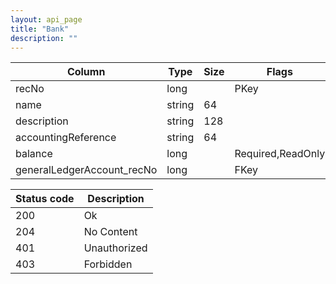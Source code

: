 ```yaml
---
layout: api_page
title: "Bank"
description: ""
---
```




| Column | Type | Size | Flags | Table | Description |
| ------ | ---- | ---- | ----- | ----- | ----------- |
| recNo | long |  | PKey | bank | 
| name | string | 64 |  | bank | 
| description | string | 128 |  | bank | 
| accountingReference | string | 64 |  | bank | 
| balance | long |  | Required,ReadOnly | bank | 
| generalLedgerAccount_recNo | long |  | FKey | bank | 

| Status code | Description |
| ----------- | ----------- |
| 200 | Ok |
| 204 | No Content |
| 401 | Unauthorized |
| 403 | Forbidden |


